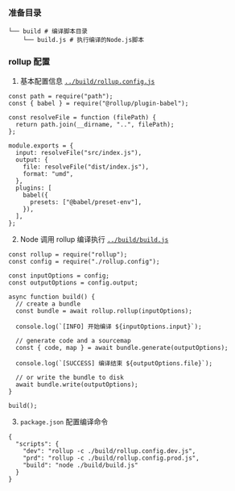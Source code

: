 ### 准备目录

```
└── build # 编译脚本目录
    └── build.js # 执行编译的Node.js脚本
```

### rollup 配置

1. 基本配置信息 [`../build/rollup.config.js`](../build/rollup.config.js)

```
const path = require("path");
const { babel } = require("@rollup/plugin-babel");

const resolveFile = function (filePath) {
  return path.join(__dirname, "..", filePath);
};

module.exports = {
  input: resolveFile("src/index.js"),
  output: {
    file: resolveFile("dist/index.js"),
    format: "umd",
  },
  plugins: [
    babel({
      presets: ["@babel/preset-env"],
    }),
  ],
};
```

2. Node 调用 rollup 编译执行 [`../build/build.js`](../build/build.js)

```
const rollup = require("rollup");
const config = require("./rollup.config");

const inputOptions = config;
const outputOptions = config.output;

async function build() {
  // create a bundle
  const bundle = await rollup.rollup(inputOptions);

  console.log(`[INFO] 开始编译 ${inputOptions.input}`);

  // generate code and a sourcemap
  const { code, map } = await bundle.generate(outputOptions);

  console.log(`[SUCCESS] 编译结束 ${outputOptions.file}`);

  // or write the bundle to disk
  await bundle.write(outputOptions);
}

build();
```

3. `package.json` 配置编译命令

```
{
  "scripts": {
    "dev": "rollup -c ./build/rollup.config.dev.js",
    "prd": "rollup -c ./build/rollup.config.prod.js",
    "build": "node ./build/build.js"
  }
}
```

